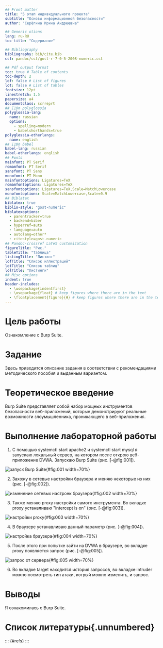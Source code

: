```yaml
---
## Front matter
title: "5 этап индивидуального проекта"
subtitle: "Основы информационной безопасности"
author: "Серёгина Ирина Андреевна"

## Generic otions
lang: ru-RU
toc-title: "Содержание"

## Bibliography
bibliography: bib/cite.bib
csl: pandoc/csl/gost-r-7-0-5-2008-numeric.csl

## Pdf output format
toc: true # Table of contents
toc-depth: 2
lof: false # List of figures
lot: false # List of tables
fontsize: 12pt
linestretch: 1.5
papersize: a4
documentclass: scrreprt
## I18n polyglossia
polyglossia-lang:
  name: russian
  options:
	- spelling=modern
	- babelshorthands=true
polyglossia-otherlangs:
  name: english
## I18n babel
babel-lang: russian
babel-otherlangs: english
## Fonts
mainfont: PT Serif
romanfont: PT Serif
sansfont: PT Sans
monofont: PT Mono
mainfontoptions: Ligatures=TeX
romanfontoptions: Ligatures=TeX
sansfontoptions: Ligatures=TeX,Scale=MatchLowercase
monofontoptions: Scale=MatchLowercase,Scale=0.9
## Biblatex
biblatex: true
biblio-style: "gost-numeric"
biblatexoptions:
  - parentracker=true
  - backend=biber
  - hyperref=auto
  - language=auto
  - autolang=other*
  - citestyle=gost-numeric
## Pandoc-crossref LaTeX customization
figureTitle: "Рис."
tableTitle: "Таблица"
listingTitle: "Листинг"
lofTitle: "Список иллюстраций"
lotTitle: "Список таблиц"
lolTitle: "Листинги"
## Misc options
indent: true
header-includes:
  - \usepackage{indentfirst}
  - \usepackage{float} # keep figures where there are in the text
  - \floatplacement{figure}{H} # keep figures where there are in the text
---
```


# Цель работы

Ознакомление с Burp Suite.

# Задание

Здесь приводится описание задания в соответствии с рекомендациями
методического пособия и выданным вариантом.

# Теоретическое введение

Burp Suite представляет собой набор мощных инструментов безопасности веб-приложений, которые демонстрируют реальные возможности злоумышленника, проникающего в веб-приложения.

# Выполнение лабораторной работы

1. С помощью systemctl start apache2 и systemctl start mysql я запускаю локальный сервер, на котором после открою веб-приложение DVWA. Запускаю Burp Suite (рис. [-@fig:001]).

![запуск Burp Suite](image/1.jpg){#fig:001 width=70%}

2. Захожу в сетевые настройки браузера и меняю некоторые из них (рис. [-@fig:002]).

![изменение сетевых настроек браузера](image/2.jpg){#fig:002 width=70%}

3. Также меняю proxy настройки самого инструмента. Во вкладке proxy устанвливаю "intercept is on" (рис. [-@fig:003]).

![настройки proxy](image/3.jpg){#fig:003 width=70%}

4. В браузере устанавливаю данный параметр (рис. [-@fig:004]).

![настройка браузера](image/4.jpg){#fig:004 width=70%}

5. После этого при попытке зайти на DVWA в браузере, во вкладке proxy появляется запрос (рис. [-@fig:005]).

![запрос от сервера](image/5.jpg){#fig:005 width=70%}

6. Во вкладке target находится история запросов, во вкладке intruder можно посмотреть тип атаки, котрый можно изменить, и запрос.


# Выводы

Я ознакомилась с Burp Suite. 

# Список литературы{.unnumbered}

::: {#refs}
:::
